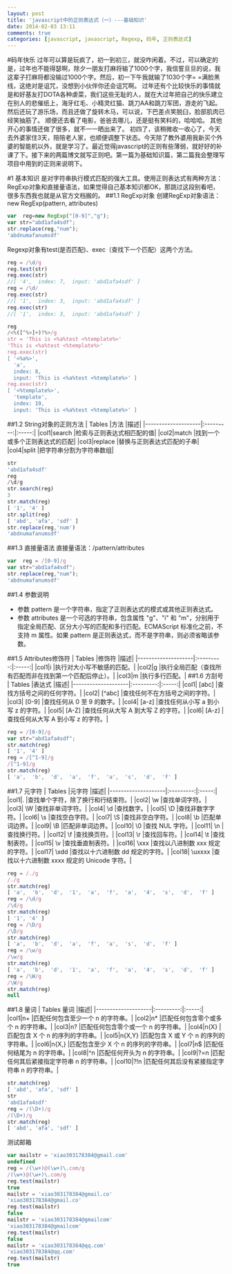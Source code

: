 ```yaml
---
layout: post
title: 'javascript中的正则表达式（一）---基础知识'
date: 2014-02-03 13:11
comments: true
categories: [javascript, javascript, Regexp, 码年, 正则表达式]
---
```

#码年快乐
过年可以算是玩疯了，初一到初三，就没咋闲着。不过，可以确定的是，过年也不能得瑟啊，除夕一朋友打麻将输了1000个字，我信誓旦旦的说，我这辈子打麻将都没输过1000个字。然后，初一下午我就输了1030个字= =满脸黑线，这绝对是诅咒，没想到小伙伴你还会诅咒啊。
过年还有个比较快乐的事情就是和好基友打DOTA各种虐菜，我们这些无耻的人，就在大过年把自己的快乐建立在别人的悲催纸上，海牙红毛、小精灵红猫、跳刀AA和跳刀军团，游走的飞起。
然后还玩了游乐场，而且还做了旋转木马，可以说，下巴差点笑脱臼，脸部肌肉已经笑抽筋了。
顺便还去看了电影，爸爸去哪儿，还是挺有笑料的，哈哈哈。
其他开心的事情还做了很多，就不一一晒出来了。
初四了，该稍微收一收心了，今天去外婆家住3天，陪陪老人家，也顺便调整下状态。今天除了教外婆用我新买个外婆的智能机以外，就是学习了。最近觉得javascript的正则有些薄弱，就好好的补课了下。接下来的两篇博文就写正则吧。第一篇为基础知识篇，第二篇我会整理写项目中用到的正则来说明下。

#1 基本知识
是对字符串执行模式匹配的强大工具。使用正则表达式有两种方法：RegExp对象和直接量语法，如果觉得自己基本知识都OK，那跳过这段别看吧，很多东西我也就是从官方文档搬的。
##1.1 RegExp对象
创建RegExp对象语法：new RegExp(pattern, attributes)

```javascript
var  reg=new RegExp("[0-9]","g");
var str="abd1afa4sdf";
str.replace(reg,"num");
'abdnumafanumsdf'

```

Regexp对象有test(是否匹配)、exec（查找下一个匹配）这两个方法。

```javascript
reg = /\d/g
reg.test(str)
reg.exec(str)
//[ '4',  index: 7,  input: 'abd1afa4sdf' ]
reg = /\d/
reg.exec(str)
//[ '1',  index: 3,  input: 'abd1afa4sdf' ]
reg.exec(str)
//[ '1',  index: 3,  input: 'abd1afa4sdf' ]
```


```javascript
reg
/<%([^%>]+)?%>/g
str = 'This is <%a%test <%template%>'
'This is <%a%test <%template%>'
reg.exec(str)
[ '<%a%>',
  'a',
  index: 8,
  input: 'This is <%a%test <%template%>' ]
reg.exec(str)
[ '<%template%>',
  'template',
  index: 19,
  input: 'This is <%a%test <%template%>' ]
```


##1.2 String对象的正则方法
| Tables        |方法 	|描述|
|--------------------|:---------:|:-----:|
|col1|search 	|检索与正则表达式相匹配的值|
|col2|match 	|找到一个或多个正则表达式的匹配|
|col3|replace 	|替换与正则表达式匹配的子串|
|col4|split 	|把字符串分割为字符串数组|
```javascript
str
'abd1afa4sdf'
reg
/\d/g
str.search(reg)
3
str.match(reg)
[ '1', '4' ]
str.split(reg)
[ 'abd', 'afa', 'sdf' ]
str.replace(reg,'num')
'abdnumafanumsdf'
```

##1.3 直接量语法
直接量语法：/pattern/attributes
```javascript
var  reg = /[0-9]/g
var str="abd1afa4sdf";
str.replace(reg,"num");
'abdnumafanumsdf'
```

##1.4 参数说明

* 	参数 pattern 是一个字符串，指定了正则表达式的模式或其他正则表达式。
* 	参数 attributes 是一个可选的字符串，包含属性 "g"、"i" 和 "m"，分别用于指定全局匹配、区分大小写的匹配和多行匹配。ECMAScript 标准化之前，不支持 m 属性。如果 pattern 是正则表达式，而不是字符串，则必须省略该参数。

##1.5 Attributes修饰符
| Tables        |修饰符 	|描述|
|--------------------|:---------:|:-----:|
|col1|i 	|执行对大小写不敏感的匹配。|
|col2|g 	|执行全局匹配（查找所有匹配而非在找到第一个匹配后停止）。|
|col3|m 	|执行多行匹配。|
##1.6 方刮号
| Tables        |表达式 	|描述|
|--------------------|:---------:|:-----:|
|col1| [abc] 	|查找方括号之间的任何字符。|
|col2| [^abc] 	|查找任何不在方括号之间的字符。|
|col3| [0-9] 	|查找任何从 0 至 9 的数字。|
|col4| [a-z] 	|查找任何从小写 a 到小写 z 的字符。|
|col5| [A-Z] 	|查找任何从大写 A 到大写 Z 的字符。|
|col6| [A-z] 	|查找任何从大写 A 到小写 z 的字符。|

```javascript
reg = /[0-9]/g
var str="abd1afa4sdf";
str.match(reg)
[ '1', '4' ]
reg = /[^1-9]/g
/[^1-9]/g
str.match(reg)
[ 'a',  'b',  'd',  'a',  'f',  'a',  's',  'd',  'f' ]
```

##1.7 元字符
| Tables        |元字符 	|描述|
|--------------------|:---------:|:-----:|
|col1|. 	|查找单个字符，除了换行和行结束符。|
|col2| \w 	|查找单词字符。|
|col3| \W 	|查找非单词字符。|
|col4| \d 	|查找数字。|
|col5| \D 	|查找非数字字符。|
|col6| \s 	|查找空白字符。|
|col7| \S 	|查找非空白字符。|
|col8| \b 	|匹配单词边界。|
|col9| \B 	|匹配非单词边界。|
|col10| \0 	|查找 NUL 字符。|
|col11| \n 	|查找换行符。|
|col12| \f 	|查找换页符。|
|col13| \r 	|查找回车符。|
|col14| \t 	|查找制表符。|
|col15| \v 	|查找垂直制表符。|
|col16| \xxx 	|查找以八进制数 xxx 规定的字符。|
|col17| \xdd 	|查找以十六进制数 dd 规定的字符。|
|col18| \uxxxx 	|查找以十六进制数 xxxx 规定的 Unicode 字符。|

```javascript
reg = /./g
/./g
str.match(reg)
[ 'a',  'b',  'd',  '1',  'a',  'f',  'a',  '4',  's',  'd',  'f' ]
reg = /\d/g
/\d/g
str.match(reg)
[ '1', '4' ]
reg = /\D/g
/\D/g
str.match(reg)
[ 'a',  'b',  'd',  'a',  'f',  'a',  's',  'd',  'f' ]
reg = /\w/g
/\w/g
str.match(reg)
[ 'a',  'b',  'd',  '1',  'a',  'f',  'a',  '4',  's',  'd',  'f' ]
reg = /\W/g
/\W/g
str.match(reg)
null
```

##1.8 量词
| Tables        量词 	|描述|
|--------------------|:---------:|:-----:|
|col1|n+ 	|匹配任何包含至少一个 n 的字符串。|
|col2|n\* 	|匹配任何包含零个或多个 n 的字符串。|
|col3|n? 	|匹配任何包含零个或一个 n 的字符串。|
|col4|n{X} 	|匹配包含 X 个 n 的序列的字符串。|
|col5|n{X,Y} 	|匹配包含 X 或 Y 个 n 的序列的字符串。|
|col6|n{X,} 	|匹配包含至少 X 个 n 的序列的字符串。|
|col7|n$ 	|匹配任何结尾为 n 的字符串。|
|col8|^n 	|匹配任何开头为 n 的字符串。|
|col9|?=n 	|匹配任何其后紧接指定字符串 n 的字符串。|
|col10|?!n 	|匹配任何其后没有紧接指定字符串 n 的字符串。|

```javascript
str.match(reg)
[ 'abd', 'afa', 'sdf' ]
str
'abd1afa4sdf'
reg = /(\D+)/g
/(\D+)/g
str.match(reg)
[ 'abd', 'afa', 'sdf' ]
```

测试邮箱
```javascript testMail
var mailstr = 'xiao303178384@gmail.com'
undefined
reg = /(\w+)@(\w+)\.com/g
/(\w+)@(\w+)\.com/g
reg.test(mailstr)
true
mailstr = 'xiao303178384@gmail.co'
'xiao303178384@gmail.co'
reg.test(mailstr)
false
mailstr = 'xiao303178384@gmailcom'
'xiao303178384@gmailcom'
reg.test(mailstr)
false
mailstr = 'xiao303178384@qq.com'
'xiao303178384@qq.com'
reg.test(mailstr)
true
```
